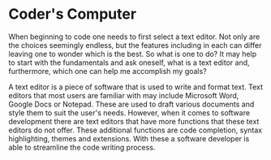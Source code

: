 # Coder's Computer

When beginning to code one needs to first select a text editor. Not only are the choices seemingly endless, but the features including in each can differ leaving one to wonder which is the best. So what is one to do? It may help to start with the fundamentals and ask oneself, what is a text editor and, furthermore, which one can help me accomplish my goals? 

A text editor is a piece of software that is used to write and format text. Text editors that most users are familiar with may include Microsoft Word, Google Docs or Notepad. These are used to draft various documents and style them to suit the user's needs. However, when it comes to software development there are text editors that have more functions that these text editors do not offer. These additional functions are code completion, syntax highlighting, themes and extensions. With these a software developer is able to streamline the code writing process.
